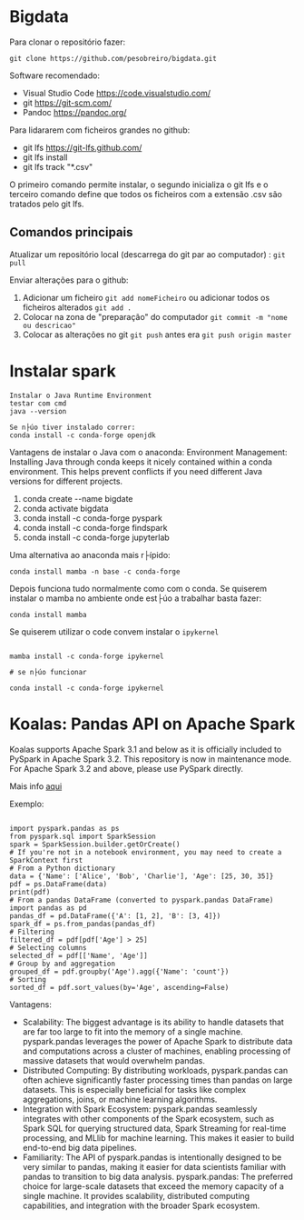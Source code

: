 # Bigdata

Para clonar o repositório fazer: 
```
git clone https://github.com/pesobreiro/bigdata.git

```
Software recomendado:
* Visual Studio Code https://code.visualstudio.com/
* git https://git-scm.com/
* Pandoc https://pandoc.org/

Para lidararem com ficheiros grandes no github:
* git lfs https://git-lfs.github.com/
* git lfs install
* git lfs track "*.csv"

O primeiro comando permite instalar, o segundo inicializa o git lfs e o terceiro comando define que todos os ficheiros com a extensão .csv são tratados pelo git lfs.


## Comandos principais
Atualizar um repositório local (descarrega do git par ao computador) : `git pull`

Enviar alterações para o github:

1. Adicionar um ficheiro `git add nomeFicheiro`  ou adicionar todos os ficheiros alterados `git add .`
2. Colocar na zona de "preparação" do computador `git commit -m "nome ou descricao"`
3. Colocar as alterações no git `git push` antes era `git push origin master`

# Instalar spark

```
Instalar o Java Runtime Environment
testar com cmd
java --version

Se n├úo tiver instalado correr:
conda install -c conda-forge openjdk
```

Vantagens de instalar o Java com o anaconda:
Environment Management: Installing Java through conda keeps it nicely contained within a conda environment. This helps prevent conflicts if you need different Java versions for different projects.


1. conda create --name bigdate
2. conda activate bigdata
3. conda install -c conda-forge pyspark
4. conda install -c conda-forge findspark
4. conda install -c conda-forge jupyterlab


Uma alternativa ao anaconda mais r├ípido:
````
conda install mamba -n base -c conda-forge
````

Depois funciona tudo normalmente como com o conda. Se quiserem instalar o mamba no ambiente
onde est├úo a trabalhar basta fazer:

````
conda install mamba
````

Se quiserem utilizar o code convem instalar o ````ipykernel````

````

mamba install -c conda-forge ipykernel

# se n├úo funcionar

conda install -c conda-forge ipykernel

````

# Koalas: Pandas API on Apache Spark

Koalas supports Apache Spark 3.1 and below as it is officially included to PySpark in Apache Spark 3.2. This repository is now in maintenance mode. For Apache Spark 3.2 and above, please use PySpark directly.

Mais info [aqui](https://koalas.readthedocs.io/en/latest/index.html)

Exemplo:
````

import pyspark.pandas as ps
from pyspark.sql import SparkSession
spark = SparkSession.builder.getOrCreate() 
# If you're not in a notebook environment, you may need to create a SparkContext first
# From a Python dictionary
data = {'Name': ['Alice', 'Bob', 'Charlie'], 'Age': [25, 30, 35]}
pdf = ps.DataFrame(data)
print(pdf)
# From a pandas DataFrame (converted to pyspark.pandas DataFrame)
import pandas as pd
pandas_df = pd.DataFrame({'A': [1, 2], 'B': [3, 4]})
spark_df = ps.from_pandas(pandas_df) 
# Filtering
filtered_df = pdf[pdf['Age'] > 25]
# Selecting columns
selected_df = pdf[['Name', 'Age']]
# Group by and aggregation
grouped_df = pdf.groupby('Age').agg({'Name': 'count'})
# Sorting
sorted_df = pdf.sort_values(by='Age', ascending=False)

````
Vantagens:
* Scalability: The biggest advantage is its ability to handle datasets that are far too large to fit into the memory of a single machine. pyspark.pandas leverages the power of Apache Spark to distribute data and computations across a cluster of machines, enabling processing of massive datasets that would overwhelm pandas.
* Distributed Computing: By distributing workloads, pyspark.pandas can often achieve significantly faster processing times than pandas on large datasets. This is especially beneficial for tasks like complex aggregations, joins, or machine learning algorithms.
* Integration with Spark Ecosystem: pyspark.pandas seamlessly integrates with other components of the Spark ecosystem, such as Spark SQL for querying structured data, Spark Streaming for real-time processing, and MLlib for machine learning. This makes it easier to build end-to-end big data pipelines.
* Familiarity: The API of pyspark.pandas is intentionally designed to be very similar to pandas, making it easier for data scientists familiar with pandas to transition to big data analysis.
pyspark.pandas: The preferred choice for large-scale datasets that exceed the memory capacity of a single machine. It provides scalability, distributed computing capabilities, and integration with the broader Spark ecosystem.


